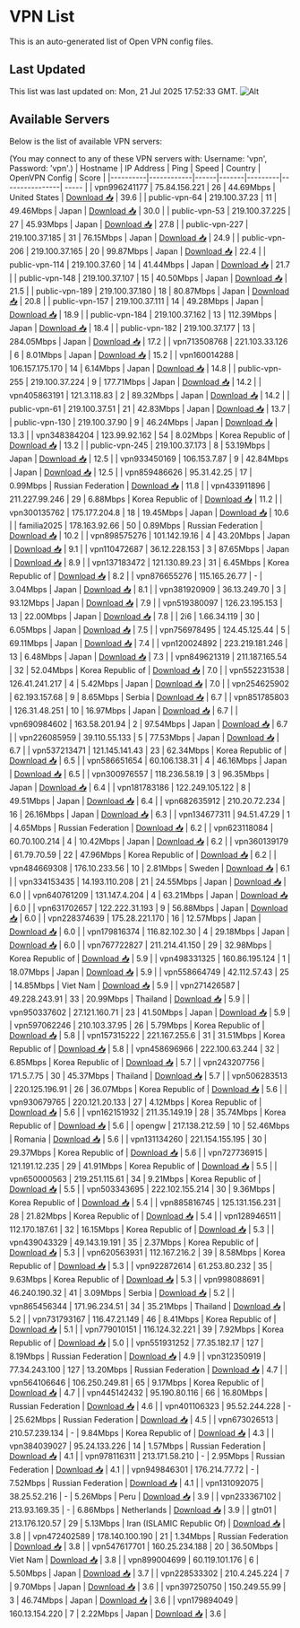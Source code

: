# VPN List

This is an auto-generated list of Open VPN config files.

## Last Updated

This list was last updated on: Mon, 21 Jul 2025 17:52:33 GMT.
![Alt](https://repobeats.axiom.co/api/embed/186b98318ef1479477931607c1ad7d823f12451f.svg "Repobeats analytics image")

## Available Servers

Below is the list of available VPN servers:

(You may connect to any of these VPN servers with: Username: 'vpn', Password: 'vpn'.)
| Hostname | IP Address | Ping | Speed | Country | OpenVPN Config | Score |
|----------|------------|------|-------|---------|----------------| ----- |
| vpn996241177 | 75.84.156.221 | 26 | 44.69Mbps | United States | [Download 📥](./configs/server_0_US.ovpn) | 39.6 |
| public-vpn-64 | 219.100.37.23 | 11 | 49.46Mbps | Japan | [Download 📥](./configs/server_1_JP.ovpn) | 30.0 |
| public-vpn-53 | 219.100.37.225 | 27 | 45.93Mbps | Japan | [Download 📥](./configs/server_2_JP.ovpn) | 27.8 |
| public-vpn-227 | 219.100.37.185 | 31 | 76.15Mbps | Japan | [Download 📥](./configs/server_3_JP.ovpn) | 24.9 |
| public-vpn-206 | 219.100.37.165 | 20 | 99.87Mbps | Japan | [Download 📥](./configs/server_4_JP.ovpn) | 22.4 |
| public-vpn-114 | 219.100.37.60 | 14 | 41.44Mbps | Japan | [Download 📥](./configs/server_5_JP.ovpn) | 21.7 |
| public-vpn-148 | 219.100.37.107 | 15 | 40.50Mbps | Japan | [Download 📥](./configs/server_6_JP.ovpn) | 21.5 |
| public-vpn-189 | 219.100.37.180 | 18 | 80.87Mbps | Japan | [Download 📥](./configs/server_7_JP.ovpn) | 20.8 |
| public-vpn-157 | 219.100.37.111 | 14 | 49.28Mbps | Japan | [Download 📥](./configs/server_8_JP.ovpn) | 18.9 |
| public-vpn-184 | 219.100.37.162 | 13 | 112.39Mbps | Japan | [Download 📥](./configs/server_9_JP.ovpn) | 18.4 |
| public-vpn-182 | 219.100.37.177 | 13 | 284.05Mbps | Japan | [Download 📥](./configs/server_10_JP.ovpn) | 17.2 |
| vpn713508768 | 221.103.33.126 | 6 | 8.01Mbps | Japan | [Download 📥](./configs/server_11_JP.ovpn) | 15.2 |
| vpn160014288 | 106.157.175.170 | 14 | 6.14Mbps | Japan | [Download 📥](./configs/server_12_JP.ovpn) | 14.8 |
| public-vpn-255 | 219.100.37.224 | 9 | 177.71Mbps | Japan | [Download 📥](./configs/server_13_JP.ovpn) | 14.2 |
| vpn405863191 | 121.3.118.83 | 2 | 89.32Mbps | Japan | [Download 📥](./configs/server_14_JP.ovpn) | 14.2 |
| public-vpn-61 | 219.100.37.51 | 21 | 42.83Mbps | Japan | [Download 📥](./configs/server_15_JP.ovpn) | 13.7 |
| public-vpn-130 | 219.100.37.90 | 9 | 46.24Mbps | Japan | [Download 📥](./configs/server_16_JP.ovpn) | 13.3 |
| vpn348384204 | 123.99.92.162 | 54 | 8.02Mbps | Korea Republic of | [Download 📥](./configs/server_17_KR.ovpn) | 13.2 |
| public-vpn-245 | 219.100.37.173 | 8 | 53.19Mbps | Japan | [Download 📥](./configs/server_18_JP.ovpn) | 12.5 |
| vpn933450169 | 106.153.7.87 | 9 | 42.84Mbps | Japan | [Download 📥](./configs/server_19_JP.ovpn) | 12.5 |
| vpn859486626 | 95.31.42.25 | 17 | 0.99Mbps | Russian Federation | [Download 📥](./configs/server_20_RU.ovpn) | 11.8 |
| vpn433911896 | 211.227.99.246 | 29 | 6.88Mbps | Korea Republic of | [Download 📥](./configs/server_21_KR.ovpn) | 11.2 |
| vpn300135762 | 175.177.204.8 | 18 | 19.45Mbps | Japan | [Download 📥](./configs/server_22_JP.ovpn) | 10.6 |
| familia2025 | 178.163.92.66 | 50 | 0.89Mbps | Russian Federation | [Download 📥](./configs/server_23_RU.ovpn) | 10.2 |
| vpn898575276 | 101.142.19.16 | 4 | 43.20Mbps | Japan | [Download 📥](./configs/server_24_JP.ovpn) | 9.1 |
| vpn110472687 | 36.12.228.153 | 3 | 87.65Mbps | Japan | [Download 📥](./configs/server_25_JP.ovpn) | 8.9 |
| vpn137183472 | 121.130.89.23 | 31 | 6.45Mbps | Korea Republic of | [Download 📥](./configs/server_26_KR.ovpn) | 8.2 |
| vpn876655276 | 115.165.26.77 | - | 3.04Mbps | Japan | [Download 📥](./configs/server_27_JP.ovpn) | 8.1 |
| vpn381920909 | 36.13.249.70 | 3 | 93.12Mbps | Japan | [Download 📥](./configs/server_28_JP.ovpn) | 7.9 |
| vpn519380097 | 126.23.195.153 | 13 | 22.00Mbps | Japan | [Download 📥](./configs/server_29_JP.ovpn) | 7.8 |
| 2i6 | 1.66.34.119 | 30 | 6.05Mbps | Japan | [Download 📥](./configs/server_30_JP.ovpn) | 7.5 |
| vpn756978495 | 124.45.125.44 | 5 | 69.11Mbps | Japan | [Download 📥](./configs/server_31_JP.ovpn) | 7.4 |
| vpn120024892 | 223.219.181.246 | 13 | 6.48Mbps | Japan | [Download 📥](./configs/server_32_JP.ovpn) | 7.3 |
| vpn849621319 | 211.187.165.54 | 32 | 52.04Mbps | Korea Republic of | [Download 📥](./configs/server_33_KR.ovpn) | 7.0 |
| vpn552231538 | 126.41.241.217 | 4 | 5.42Mbps | Japan | [Download 📥](./configs/server_34_JP.ovpn) | 7.0 |
| vpn254625902 | 62.193.157.68 | 9 | 8.65Mbps | Serbia | [Download 📥](./configs/server_35_RS.ovpn) | 6.7 |
| vpn851785803 | 126.31.48.251 | 10 | 16.97Mbps | Japan | [Download 📥](./configs/server_36_JP.ovpn) | 6.7 |
| vpn690984602 | 163.58.201.94 | 2 | 97.54Mbps | Japan | [Download 📥](./configs/server_37_JP.ovpn) | 6.7 |
| vpn226085959 | 39.110.55.133 | 5 | 77.53Mbps | Japan | [Download 📥](./configs/server_38_JP.ovpn) | 6.7 |
| vpn537213471 | 121.145.141.43 | 23 | 62.34Mbps | Korea Republic of | [Download 📥](./configs/server_39_KR.ovpn) | 6.5 |
| vpn586651654 | 60.106.138.31 | 4 | 46.16Mbps | Japan | [Download 📥](./configs/server_40_JP.ovpn) | 6.5 |
| vpn300976557 | 118.236.58.19 | 3 | 96.35Mbps | Japan | [Download 📥](./configs/server_41_JP.ovpn) | 6.4 |
| vpn181783186 | 122.249.105.122 | 8 | 49.51Mbps | Japan | [Download 📥](./configs/server_42_JP.ovpn) | 6.4 |
| vpn682635912 | 210.20.72.234 | 16 | 26.16Mbps | Japan | [Download 📥](./configs/server_43_JP.ovpn) | 6.3 |
| vpn134677311 | 94.51.47.29 | 1 | 4.65Mbps | Russian Federation | [Download 📥](./configs/server_44_RU.ovpn) | 6.2 |
| vpn623118084 | 60.70.100.214 | 4 | 10.42Mbps | Japan | [Download 📥](./configs/server_45_JP.ovpn) | 6.2 |
| vpn360139179 | 61.79.70.59 | 22 | 47.96Mbps | Korea Republic of | [Download 📥](./configs/server_46_KR.ovpn) | 6.2 |
| vpn484669308 | 176.10.233.56 | 10 | 2.81Mbps | Sweden | [Download 📥](./configs/server_47_SE.ovpn) | 6.1 |
| vpn334153435 | 14.193.110.208 | 21 | 24.55Mbps | Japan | [Download 📥](./configs/server_48_JP.ovpn) | 6.0 |
| vpn640761209 | 131.147.4.204 | 4 | 63.21Mbps | Japan | [Download 📥](./configs/server_49_JP.ovpn) | 6.0 |
| vpn631702657 | 122.222.31.193 | 9 | 56.88Mbps | Japan | [Download 📥](./configs/server_50_JP.ovpn) | 6.0 |
| vpn228374639 | 175.28.221.170 | 16 | 12.57Mbps | Japan | [Download 📥](./configs/server_51_JP.ovpn) | 6.0 |
| vpn179816374 | 116.82.102.30 | 4 | 29.18Mbps | Japan | [Download 📥](./configs/server_52_JP.ovpn) | 6.0 |
| vpn767722827 | 211.214.41.150 | 29 | 32.98Mbps | Korea Republic of | [Download 📥](./configs/server_53_KR.ovpn) | 5.9 |
| vpn498331325 | 160.86.195.124 | 1 | 18.07Mbps | Japan | [Download 📥](./configs/server_54_JP.ovpn) | 5.9 |
| vpn558664749 | 42.112.57.43 | 25 | 14.85Mbps | Viet Nam | [Download 📥](./configs/server_55_VN.ovpn) | 5.9 |
| vpn271426587 | 49.228.243.91 | 33 | 20.99Mbps | Thailand | [Download 📥](./configs/server_56_TH.ovpn) | 5.9 |
| vpn950337602 | 27.121.160.71 | 23 | 41.50Mbps | Japan | [Download 📥](./configs/server_57_JP.ovpn) | 5.9 |
| vpn597062246 | 210.103.37.95 | 26 | 5.79Mbps | Korea Republic of | [Download 📥](./configs/server_58_KR.ovpn) | 5.8 |
| vpn157315222 | 221.167.255.6 | 31 | 31.51Mbps | Korea Republic of | [Download 📥](./configs/server_59_KR.ovpn) | 5.8 |
| vpn458696966 | 222.100.63.244 | 32 | 6.85Mbps | Korea Republic of | [Download 📥](./configs/server_60_KR.ovpn) | 5.7 |
| vpn243207756 | 171.5.7.75 | 30 | 45.37Mbps | Thailand | [Download 📥](./configs/server_61_TH.ovpn) | 5.7 |
| vpn506283513 | 220.125.196.91 | 26 | 36.07Mbps | Korea Republic of | [Download 📥](./configs/server_62_KR.ovpn) | 5.6 |
| vpn930679765 | 220.121.20.133 | 27 | 4.12Mbps | Korea Republic of | [Download 📥](./configs/server_63_KR.ovpn) | 5.6 |
| vpn162151932 | 211.35.149.19 | 28 | 35.74Mbps | Korea Republic of | [Download 📥](./configs/server_64_KR.ovpn) | 5.6 |
| opengw | 217.138.212.59 | 10 | 52.46Mbps | Romania | [Download 📥](./configs/server_65_RO.ovpn) | 5.6 |
| vpn131134260 | 221.154.155.195 | 30 | 29.37Mbps | Korea Republic of | [Download 📥](./configs/server_66_KR.ovpn) | 5.6 |
| vpn727736915 | 121.191.12.235 | 29 | 41.91Mbps | Korea Republic of | [Download 📥](./configs/server_67_KR.ovpn) | 5.5 |
| vpn650000563 | 219.251.115.61 | 34 | 9.21Mbps | Korea Republic of | [Download 📥](./configs/server_68_KR.ovpn) | 5.5 |
| vpn503343695 | 222.102.155.214 | 30 | 9.36Mbps | Korea Republic of | [Download 📥](./configs/server_69_KR.ovpn) | 5.4 |
| vpn885816745 | 125.131.156.231 | 28 | 21.82Mbps | Korea Republic of | [Download 📥](./configs/server_70_KR.ovpn) | 5.4 |
| vpn128946511 | 112.170.187.61 | 32 | 16.15Mbps | Korea Republic of | [Download 📥](./configs/server_71_KR.ovpn) | 5.3 |
| vpn439043329 | 49.143.19.191 | 35 | 2.37Mbps | Korea Republic of | [Download 📥](./configs/server_72_KR.ovpn) | 5.3 |
| vpn620563931 | 112.167.216.2 | 39 | 8.58Mbps | Korea Republic of | [Download 📥](./configs/server_73_KR.ovpn) | 5.3 |
| vpn922872614 | 61.253.80.232 | 35 | 9.63Mbps | Korea Republic of | [Download 📥](./configs/server_74_KR.ovpn) | 5.3 |
| vpn998088691 | 46.240.190.32 | 41 | 3.09Mbps | Serbia | [Download 📥](./configs/server_75_RS.ovpn) | 5.2 |
| vpn865456344 | 171.96.234.51 | 34 | 35.21Mbps | Thailand | [Download 📥](./configs/server_76_TH.ovpn) | 5.2 |
| vpn731793167 | 116.47.21.149 | 46 | 8.41Mbps | Korea Republic of | [Download 📥](./configs/server_77_KR.ovpn) | 5.1 |
| vpn779010151 | 116.124.32.221 | 39 | 7.92Mbps | Korea Republic of | [Download 📥](./configs/server_78_KR.ovpn) | 5.0 |
| vpn551931252 | 77.35.182.17 | 127 | 8.19Mbps | Russian Federation | [Download 📥](./configs/server_79_RU.ovpn) | 4.9 |
| vpn312350919 | 77.34.243.100 | 127 | 13.20Mbps | Russian Federation | [Download 📥](./configs/server_80_RU.ovpn) | 4.7 |
| vpn564106646 | 106.250.249.81 | 65 | 9.17Mbps | Korea Republic of | [Download 📥](./configs/server_81_KR.ovpn) | 4.7 |
| vpn445142432 | 95.190.80.116 | 66 | 16.80Mbps | Russian Federation | [Download 📥](./configs/server_82_RU.ovpn) | 4.6 |
| vpn401106323 | 95.52.244.228 | - | 25.62Mbps | Russian Federation | [Download 📥](./configs/server_83_RU.ovpn) | 4.5 |
| vpn673026513 | 210.57.239.134 | - | 9.84Mbps | Korea Republic of | [Download 📥](./configs/server_84_KR.ovpn) | 4.3 |
| vpn384039027 | 95.24.133.226 | 14 | 1.57Mbps | Russian Federation | [Download 📥](./configs/server_85_RU.ovpn) | 4.1 |
| vpn978116311 | 213.171.58.210 | - | 2.95Mbps | Russian Federation | [Download 📥](./configs/server_86_RU.ovpn) | 4.1 |
| vpn949846301 | 176.214.77.72 | - | 7.52Mbps | Russian Federation | [Download 📥](./configs/server_87_RU.ovpn) | 4.1 |
| vpn131092075 | 38.25.52.216 | - | 5.26Mbps | Peru | [Download 📥](./configs/server_88_PE.ovpn) | 3.9 |
| vpn233367102 | 213.93.169.35 | - | 6.86Mbps | Netherlands | [Download 📥](./configs/server_89_NL.ovpn) | 3.9 |
| gtn01 | 213.176.120.57 | 29 | 5.13Mbps | Iran (ISLAMIC Republic Of) | [Download 📥](./configs/server_90_IR.ovpn) | 3.8 |
| vpn472402589 | 178.140.100.190 | 21 | 1.34Mbps | Russian Federation | [Download 📥](./configs/server_91_RU.ovpn) | 3.8 |
| vpn547617701 | 160.25.234.188 | 20 | 36.50Mbps | Viet Nam | [Download 📥](./configs/server_92_VN.ovpn) | 3.8 |
| vpn899004699 | 60.119.101.176 | 6 | 5.50Mbps | Japan | [Download 📥](./configs/server_93_JP.ovpn) | 3.7 |
| vpn228533302 | 210.4.245.224 | 7 | 9.70Mbps | Japan | [Download 📥](./configs/server_94_JP.ovpn) | 3.6 |
| vpn397250750 | 150.249.55.99 | 3 | 46.74Mbps | Japan | [Download 📥](./configs/server_95_JP.ovpn) | 3.6 |
| vpn179894049 | 160.13.154.220 | 7 | 2.22Mbps | Japan | [Download 📥](./configs/server_96_JP.ovpn) | 3.6 |

